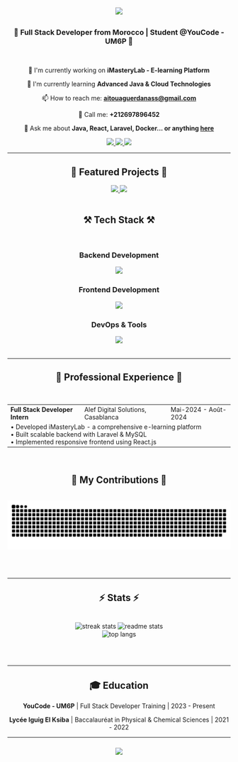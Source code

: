 <h1 align="center">
  <img src="https://readme-typing-svg.herokuapp.com/?font=Righteous&size=35&center=true&vCenter=true&width=500&height=70&duration=4000&lines=Hi+There!+👋;+I'm+Anass+ait+Ouaguerd!;Full+Stack+Developer;Java+%26+React+Specialist" />
</h1>

<h3 align="center">🚀 Full Stack Developer from Morocco | Student @YouCode - UM6P 🌟</h3>

<br/>

<div align="center">
 
 🔭 I'm currently working on **iMasteryLab - E-learning Platform**
 
 🌱 I'm currently learning **Advanced Java & Cloud Technologies**

 📫 How to reach me: **aitouaguerdanass@gmail.com**

 📱 Call me: **+212697896452**
 
 💬 Ask me about **Java, React, Laravel, Docker... or anything [here](https://github.com/anassaitouaguerd/anassaitouaguerd/issues)**

 </div>
 
<div align="center"> 
  <a href="mailto:aitouaguerdanass@gmail.com">
    <img src="https://img.shields.io/badge/Gmail-333333?style=for-the-badge&logo=gmail&logoColor=red" />
  </a>
  <a href="https://linkedin.com/in/anass-ait-ouageurd" target="_blank">
    <img src="https://img.shields.io/badge/LinkedIn-0077B5?style=for-the-badge&logo=linkedin&logoColor=white" />
  </a>
  <a href="https://instagram.com/anass_aod" target="_blank">
    <img src="https://img.shields.io/badge/Instagram-E4405F?style=for-the-badge&logo=instagram&logoColor=white" />
  </a>
</div>

<hr/>

<h2 align="center">🚀 Featured Projects 🚀</h2>
<div align="center">
  <a href="https://github.com/Anassaitouaguerd/DevSync">
    <img src="https://github-readme-stats.vercel.app/api/pin/?username=anassaitouaguerd&repo=DevSync&theme=react" />
  </a>
  <a href="https://github.com/Anassaitouaguerd/BatiCuisine">
    <img src="https://github-readme-stats.vercel.app/api/pin/?username=anassaitouaguerd&repo=BatiCuisine&theme=react" />
  </a>
</div>

<br/>
 
<h2 align="center">⚒️ Tech Stack ⚒️</h2>
<br/>
<div align="center">
    <h3>Backend Development</h3>
    <img src="https://skillicons.dev/icons?i=java,spring,mongodb,laravel,php,mysql,postgresql" />
    <br/>
    <h3>Frontend Development</h3>
    <img src="https://skillicons.dev/icons?i=react,html,css,javascript,bootstrap,tailwind" /><br>
    <h3>DevOps & Tools</h3>
    <img src="https://skillicons.dev/icons?i=docker,aws,git,github,figma,postman,maven" />
</div>

<br/>
<hr/>

<h2 align="center">🎯 Professional Experience 🎯</h2>
<br/>
<div align="center">
  <table>
    <tr>
      <td><strong>Full Stack Developer Intern</strong></td>
      <td>Alef Digital Solutions, Casablanca</td>
      <td>Mai-2024 - Août-2024</td>
    </tr>
    <tr>
      <td colspan="3">
        • Developed iMasteryLab - a comprehensive e-learning platform<br/>
        • Built scalable backend with Laravel & MySQL<br/>
        • Implemented responsive frontend using React.js
      </td>
    </tr>
  </table>
</div>

<br/>

<div align="center">
  <h2>🐍 My Contributions 🐍</h2>
  <br>
  <img alt="snake eating my contributions" src="https://raw.githubusercontent.com/salesp07/salesp07/output/github-contribution-grid-snake.svg" />
  
  <br/><br/>
</div>

<hr/>

<h2 align="center">⚡ Stats ⚡</h2>
<br>
<div align=center>
  <img width=390 src="https://github-readme-streak-stats-salesp07.vercel.app/?user=anassaitouaguerd&count_private=true&theme=react&border_radius=10" alt="streak stats"/>
  <img width=390 src="https://github-readme-stats-salesp07.vercel.app/api?username=anassaitouaguerd&count_private=true&show_icons=true&theme=react&rank_icon=github&border_radius=10" alt="readme stats" />
  <br/>
  <img width=325 align="center" src="https://github-readme-stats-salesp07.vercel.app/api/top-langs/?username=anassaitouaguerd&hide=HTML&langs_count=8&layout=compact&theme=react&border_radius=10&size_weight=0.5&count_weight=0.5&exclude_repo=github-readme-stats" alt="top langs" />
</div>

<br/><br/>

<hr/>

<div align="center">
  <h2>🎓 Education</h2>
  <p><strong>YouCode - UM6P</strong> | Full Stack Developer Training | 2023 - Present</p>
  <p><strong>Lycée Iguig El Ksiba</strong> | Baccalauréat in Physical & Chemical Sciences | 2021 - 2022</p>
</div>

<hr/>

<h3 align="center">
    <img src="https://readme-typing-svg.herokuapp.com/?font=Righteous&size=25&center=true&vCenter=true&width=500&height=70&duration=4000&lines=Thanks+for+visiting!+✌️;Let's+build+something+amazing+together!;Open+to+new+opportunities+:)">
</h3>

<br/>
